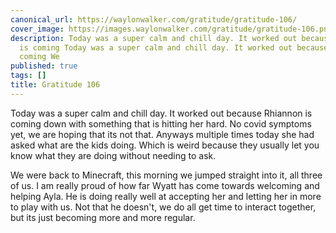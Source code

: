 ```yaml
---
canonical_url: https://waylonwalker.com/gratitude/gratitude-106/
cover_image: https://images.waylonwalker.com/gratitude/gratitude-106.png
description: Today was a super calm and chill day. It worked out because Rhiannon
  is coming Today was a super calm and chill day. It worked out because Rhiannon is
  coming We
published: true
tags: []
title: Gratitude 106
---
```


Today was a super calm and chill day. It worked out because Rhiannon is coming down with something that is hitting her hard.  No covid symptoms yet, we are hoping that its not that.  Anyways multiple times today she had asked what are the kids doing. Which is weird because they usually let you know what they are doing without needing to ask.

We were back to Minecraft, this morning we jumped straight into it, all three of us.  I am really proud of how far Wyatt has come towards welcoming and helping Ayla.  He is doing really well at accepting her and letting her in more to play with us.  Not that he doesn't, we do all get time to interact together, but its just becoming more and more regular.